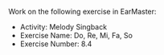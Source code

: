 Work on the following exercise in EarMaster:
- Activity: Melody Singback
- Exercise Name: Do, Re, Mi, Fa, So
- Exercise Number: 8.4
